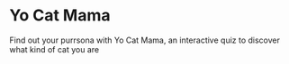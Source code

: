 # Yo Cat Mama
Find out your purrsona with Yo Cat Mama, an interactive quiz to discover what kind of cat you are
